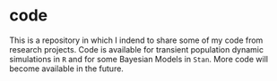 # code
This is a repository in which I indend to share some of my code from research projects. Code is available for transient population dynamic simulations in `R` and for some Bayesian Models in `Stan`. More code will become available in the future. 
